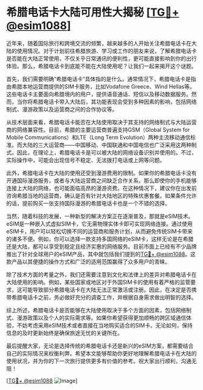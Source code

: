 # 希腊电话卡大陆可用性大揭秘 [[TG💪+ @esim1088](https://t.me/s/esim1088)]

近年来，随着国际旅行和跨境交流的频繁，越来越多的人开始关注希腊电话卡在大陆的使用情况。对于计划前往希腊旅游、学习或工作的朋友来说，了解希腊电话卡是否能在大陆正常使用，不仅关乎日常通讯的便利性，更可能直接影响到你的出行体验。那么，希腊电话卡到底能不能在大陆使用呢？让我们一起来揭开这个谜题。

首先，我们需要明确“希腊电话卡”具体指的是什么。通常情况下，希腊电话卡是指由希腊本地运营商提供的SIM卡服务，比如Vodafone Greece、Wind Hellas等。这些电话卡主要面向希腊境内的用户，提供语音通话、短信以及移动数据服务。然而，当你将希腊电话卡带入大陆后，其功能表现会受到多种因素的影响，包括网络制式、漫游政策以及运营商之间的合作协议等。

从技术层面来看，希腊电话卡能否在大陆使用取决于其支持的网络制式与大陆运营商的网络兼容性。目前，希腊的主要运营商普遍支持GSM（Global System for Mobile Communications）和LTE（Long Term Evolution）两种主流移动通信标准。而大陆的三大运营商——中国移动、中国联通和中国电信也广泛采用这两种制式。因此，在理论上，希腊电话卡是可以被大陆的网络设备识别并使用的。不过，实际操作中，可能会出现信号不稳定、无法拨打电话或上网等问题。

此外，希腊电话卡在大陆的使用还受到漫游费用的限制。如果你的希腊电话卡没有开通国际漫游服务，或者与大陆运营商之间缺乏合作关系，那么即使你的手机能够连接上大陆的网络，也可能面临高昂的漫游资费。在这种情况下，建议你在出发前咨询希腊当地的运营商，确认是否有针对大陆地区的特殊优惠套餐。如果条件允许的话，提前购买一张支持国际漫游的希腊电话卡也是一个不错的选择。

当然，随着科技的发展，一种新型的解决方案正在逐渐普及，那就是eSIM技术。eSIM是一种嵌入式虚拟SIM卡，它无需物理实体卡即可实现网络连接。通过使用eSIM卡，用户可以轻松切换不同的运营商和服务计划，从而避免传统SIM卡带来的诸多不便。例如，你可以选择一款支持多国网络的eSIM卡，这样无论是在希腊还是大陆，都可以享受到稳定且经济实惠的网络服务。目前市面上已经有不少品牌推出了针对全球用户的eSIM产品，其中就包括我们提到的[TG💪+ @esim1088](https://t.me/s/esim1088)。这款产品以其便捷的操作方式和广泛的适用范围赢得了众多用户的青睐。

除了技术方面的考量之外，我们还需要注意到文化和法律上的差异对希腊电话卡在大陆使用的影响。例如，某些国家或地区对于外国SIM卡的使用有着严格的监管要求，这可能导致部分希腊电话卡在大陆无法正常激活或注册。因此，在决定是否携带希腊电话卡之前，务必做好充分的调查工作，并根据自身需求做出明智的选择。

综上所述，希腊电话卡是否能够在大陆使用取决于多个方面的因素，包括网络制式、漫游政策以及个人的实际需求等。如果你希望获得更加顺畅的跨区域通信体验，不妨考虑采用eSIM技术或者直接在当地购买适合的SIM卡。无论如何，保持信息的及时更新始终是确保旅途无忧的关键所在。

最后提醒大家，无论是选择传统的希腊电话卡还是新兴的eSIM方案，都需要结合自己的实际情况来权衡利弊。希望本文能够帮助你更好地理解希腊电话卡在大陆的使用状况，并为你的下一次旅行提供更多有价值的参考。祝大家出行顺利，沟通无阻！

[[TG💪+ @esim1088](https://t.me/s/esim1088) ![Image](https://i.postimg.cc/4NQfJmqS/Snipaste-2025-05-13-00-14-12.png)]
